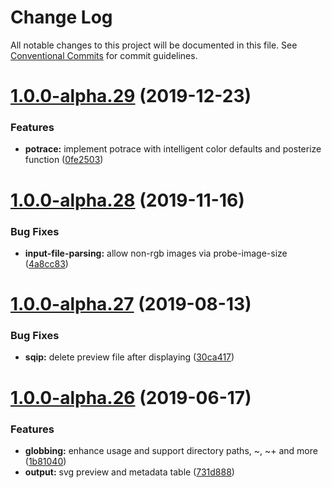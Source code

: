 # Change Log

All notable changes to this project will be documented in this file.
See [Conventional Commits](https://conventionalcommits.org) for commit guidelines.

# [1.0.0-alpha.29](https://github.com/axe312ger/sqip/compare/sqip@1.0.0-alpha.28...sqip@1.0.0-alpha.29) (2019-12-23)


### Features

* **potrace:** implement potrace with intelligent color defaults and posterize function ([0fe2503](https://github.com/axe312ger/sqip/commit/0fe2503c92486b07a01382638ac92b475dead67d))





# [1.0.0-alpha.28](https://github.com/axe312ger/sqip/compare/sqip@1.0.0-alpha.27...sqip@1.0.0-alpha.28) (2019-11-16)


### Bug Fixes

* **input-file-parsing:** allow non-rgb images via probe-image-size ([4a8cc83](https://github.com/axe312ger/sqip/commit/4a8cc83c405c893f69bf151d237fb3dfd60d18ca))





# [1.0.0-alpha.27](https://github.com/axe312ger/sqip/compare/sqip@1.0.0-alpha.26...sqip@1.0.0-alpha.27) (2019-08-13)


### Bug Fixes

* **sqip:** delete preview file after displaying ([30ca417](https://github.com/axe312ger/sqip/commit/30ca417))





# [1.0.0-alpha.26](https://github.com/axe312ger/sqip/compare/sqip@1.0.0-alpha.25...sqip@1.0.0-alpha.26) (2019-06-17)


### Features

* **globbing:** enhance usage and support directory paths, ~, ~+ and more ([1b81040](https://github.com/axe312ger/sqip/commit/1b81040))
* **output:** svg preview and metadata table ([731d888](https://github.com/axe312ger/sqip/commit/731d888))
